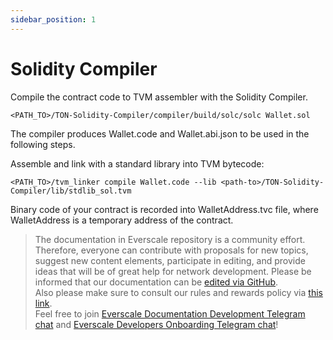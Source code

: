 ```yaml
---
sidebar_position: 1
---
```


# Solidity Compiler

Compile the contract code to TVM assembler with the Solidity Compiler.

    <PATH_TO>/TON-Solidity-Compiler/compiler/build/solc/solc Wallet.sol

The compiler produces Wallet.code and Wallet.abi.json to be used in the following steps.

Assemble and link with a standard library into TVM bytecode:

    <PATH_TO>/tvm_linker compile Wallet.code --lib <path-to>/TON-Solidity-Compiler/lib/stdlib_sol.tvm

Binary code of your contract is recorded into WalletAddress.tvc file, where WalletAddress is a temporary address of the contract. 

>  The documentation in Everscale repository is a community effort. Therefore, everyone can contribute with proposals for new topics, suggest new content elements, participate in editing, and provide ideas that will be of great help for network development.
Please be informed that our documentation can be [edited via GitHub](https://github.com/everscale-org/docs/issues).  
  Also please make sure to consult our rules and rewards policy via [this link](https://docs.everscale.network/contribute/hot-streams/documentations).  
  Feel free to join [Everscale Documentation Development Telegram chat](https://t.me/+C2IpQXWZtCwxYzEy) and [Everscale Developers Onboarding Telegram chat](https://t.me/+Vca1Gs6uPzIyNWVi)!
